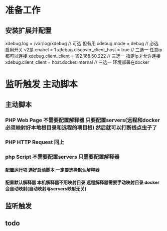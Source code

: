 # 准备工作
## 安装扩展并配置
xdebug.log = /var/log/xdebug // 可选 但有用
xdebug.mode = debug // 必选 启用开关 v2是 enabel = 1
xdebug.discover_client_host = true          // 三选一 任意ip都可以连接
xdebug.client_client = 192.168.50.222       // 三选一 指定ip才允许连接
xdebug.client_client = host.docker.internal // 三选一 环境部署在docker


# 监听触发 主动脚本

## 主动脚本
### PHP Web Page 不需要配置解释器 只要配置servers(远程和docker必须映射好本地根目录和远程的项目根) 然后就可以打断线点虫子了
### PHP HTTP Request 同上
### php Script 不需要配置servers 只需要配置解释器
#### 配置运行项 选好启动脚本 一定要选择默认解释器
#### 配置默认解释器 本机解释器不用映射目录 远程解释器需要手动映射目录 docker会自动映射(自动映射与servers映射无关)

## 监听触发
## todo



